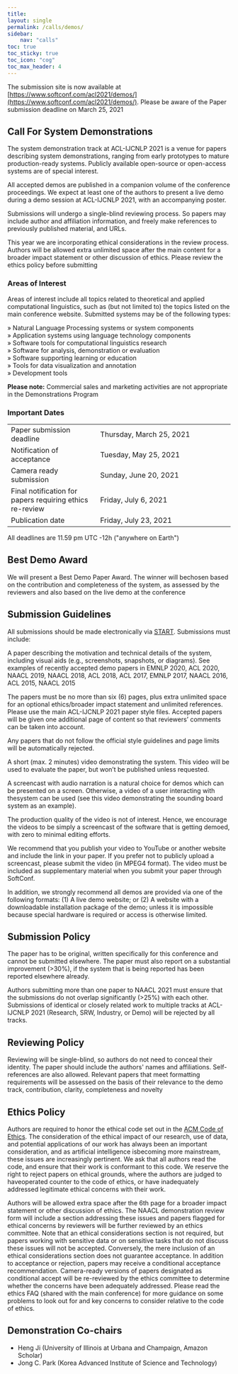 ```yaml
---
title: 
layout: single
permalink: /calls/demos/
sidebar: 
    nav: "calls"
toc: true
toc_sticky: true
toc_icon: "cog"
toc_max_header: 4
---
```


The submission site is now available at [https://www.softconf.com/acl2021/demos/](https://www.softconf.com/acl2021/demos/). Please be aware of the Paper submission deadline on March 25, 2021

##  Call For System Demonstrations

The system demonstration track at ACL-IJCNLP 2021 is a venue for papers describing system demonstrations, ranging from early prototypes to mature production-ready systems. Publicly available open-source or open-access systems are of special interest.

All accepted demos are published in a companion volume of the conference proceedings. We expect at least one of the authors to present a live demo during a demo session at ACL-IJCNLP  2021, with an accompanying poster.

Submissions will undergo a single-blind reviewing process. So papers may include author and affiliation information, and freely make references to previously published material, and URLs.

This year we are incorporating ethical considerations in the review process. Authors will be allowed extra unlimited space after the main content for a broader impact statement or other discussion of ethics. Please review the ethics policy before submitting


### Areas of Interest 

Areas of interest include all topics related to theoretical and applied computational linguistics, such as (but not limited to) the topics listed on the main conference website. Submitted systems may be of the following types:

» Natural Language Processing systems or system components<br>
» Application systems using language technology components<br>
» Software tools for computational linguistics research<br>
» Software for analysis, demonstration or evaluation<br>
» Software supporting learning or education<br>
» Tools for data visualization and annotation<br>
» Development tools<br>

**Please note:** Commercial sales and marketing activities are not appropriate in the Demonstrations Program

### Important Dates

<table style="width: 100%">
    <tbody>
        <tr>
            <td style="width: 40%;">Paper submission deadline</td>
            <td style="width: 60%;">Thursday, March 25, 2021</td>
        </tr>
        <tr>
            <td style="width: 40%;">Notification of acceptance</td>
            <td style="width: 60%;">Tuesday, May 25, 2021</td>
        </tr>
        <tr>
            <td style="width: 40%;">Camera ready submission</td>
            <td style="width: 60%;">Sunday, June 20, 2021</td>
        </tr>
        <tr>
            <td style="width: 40%;">Final notification for papers requiring ethics re-review</td>
            <td style="width: 60%;">Friday, July 6, 2021</td>
        </tr>
        <tr>
            <td style="width: 40%;">Publication date</td>
            <td style="width: 60%;">Friday, July 23, 2021</td>
        </tr>
</tbody>
</table>
All deadlines are 11.59 pm UTC -12h ("anywhere on Earth")

## Best Demo Award

We will present a Best Demo Paper Award. The winner will bechosen based on the contribution and completeness of the system, as assessed by the reviewers and also based on the live demo at the conference

## Submission Guidelines

All submissions should be made electronically via [START](https://www.softconf.com/acl2021/demos/). Submissions must include:

A paper describing the motivation and technical details of the system, including visual aids (e.g., screenshots, snapshots, or diagrams). See examples of recently accepted demo papers in EMNLP 2020, ACL 2020, NAACL 2019, NAACL 2018, ACL 2018, ACL 2017, EMNLP 2017, NAACL 2016, ACL 2015, NAACL 2015

The papers must be no more than six (6) pages, plus extra unlimited space for an optional ethics/broader impact statement and unlimited references. Please use the main ACL-IJCNLP 2021 paper style files. Accepted papers will be given one additional page of content so that reviewers’ comments can be taken into account.

Any papers that do not follow the official style guidelines and page limits will be automatically rejected.

A short (max. 2 minutes) video demonstrating the system. This video will be used to evaluate the paper, but won’t be published unless requested.

A screencast with audio narration is a natural choice for demos which can be presented on a screen. Otherwise, a video of a user interacting with thesystem can be used (see this video demonstrating the sounding board system as an example).

The production quality of the video is not of interest. Hence, we encourage the videos to be simply a screencast of the software that is getting demoed, with zero to minimal editing efforts.

We recommend that you publish your video to YouTube or another website and include the link in your paper. If you prefer not to publicly upload a screencast, please submit the video (in MPEG4 format). The video must be included as supplementary material when you submit your paper through SoftConf.

In addition, we strongly recommend all demos are provided via one of the following formats: (1) A live demo website; or (2) A website with a downloadable installation package of the demo; unless it is impossible because special hardware is required or access is otherwise limited.

## Submission Policy

The paper has to be original, written specifically for this conference and cannot be submitted elsewhere. The paper must also report on a substantial improvement (>30%), if the system that is being reported has been reported elsewhere already.

Authors submitting more than one paper to NAACL 2021 must ensure that the submissions do not overlap significantly (>25%) with each other. Submissions of identical or closely related work to multiple tracks at ACL-IJCNLP 2021 (Research, SRW, Industry, or Demo) will be rejected by all tracks.

## Reviewing Policy

Reviewing will be single-blind, so authors do not need to conceal their identity. The paper should include the authors' names and affiliations. Self-references are also allowed. Relevant papers that meet formatting requirements will be assessed on the basis of their relevance to the demo track, contribution, clarity, completeness and novelty


## Ethics Policy

Authors are required to honor the ethical code set out in the [ACM Code of Ethics](https://www.acm.org/code-of-ethics). The consideration of the ethical impact of our research, use of data, and potential applications of our work has always been an important consideration, and as artificial intelligence isbecoming more mainstream, these issues are increasingly pertinent. We ask that all authors read the code, and ensure that their work is conformant to this code. We reserve the right to reject papers on ethical grounds, where the authors are judged to haveoperated counter to the code of ethics, or have inadequately addressed legitimate ethical concerns with their work.

Authors will be allowed extra space after the 6th page for a broader impact statement or other discussion of ethics. The NAACL demonstration review form will include a section addressing these issues and papers flagged for ethical concerns by reviewers will be further reviewed by an ethics committee. Note that an ethical considerations section is not required, but papers working with sensitive data or on sensitive tasks that do not discuss these issues will not be accepted. Conversely, the mere inclusion of an ethical considerations section does not guarantee acceptance. In addition to acceptance or rejection, papers may receive a conditional acceptance recommendation. Camera-ready versions of papers designated as conditional accept will be re-reviewed by the ethics committee to determine whether the concerns have been adequately addressed. Please read the ethics FAQ (shared with the main conference) for more guidance on some problems to look out for and key concerns to consider relative to the code of ethics.

## Demonstration Co-chairs

- Heng Ji (University of Illinois at Urbana and Champaign, Amazon Scholar)
- Jong C. Park (Korea Advanced Institute of Science and Technology)
